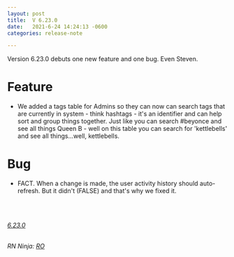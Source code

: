 ```yaml
---
layout: post
title:  V 6.23.0
date:   2021-6-24 14:24:13 -0600
categories: release-note

---
```

Version 6.23.0 debuts one new feature and one bug. Even Steven. 


# Feature

- We added a tags table for Admins so they can now can search tags that are currently in system - think hashtags - it's an identifier and can help sort and group things together. Just like you can search #beyonce and see all things Queen B - well on this table you can search for 'kettlebells' and see all things...well, kettlebells. 

# Bug

- FACT. When a change is made, the user activity history should auto-refresh. But it didn't (FALSE) and that's why we fixed it. 

<br/>


<br/>

*[6.23.0](https://github.com/streetparking/my-streetparking/releases/tag/v6.23.0)*
<br/>
<br/>


_RN Ninja: [RO](https://github.com/robyanna)_
 
 
 